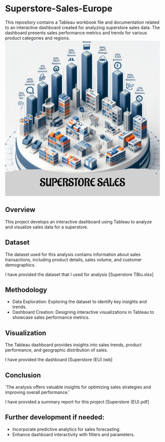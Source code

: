 # Superstore-Sales-Europe
This repository contains a Tableau workbook file and documentation related to an interactive dashboard created for analyzing superstore sales data. The dashboard presents sales performance metrics and trends for various product categories and regions.
![Supermarket Photo](https://github.com/ROBIN2811/Superstore-Sales-Europe-/blob/main/Superstore%20Sales.png)

## Overview
This project develops an interactive dashboard using Tableau to analyze and visualize sales data for a superstore.
## Dataset
The dataset used for this analysis contains information about sales transactions, including product details, sales volume, and customer demographics.

I have provided the dataset that I used for analysis [Superstore TBlu.xlsx]
## Methodology
- Data Exploration: Exploring the dataset to identify key insights and trends.
- Dashboard Creation: Designing interactive visualizations in Tableau to showcase sales performance metrics.
## Visualization
The Tableau dashboard provides insights into sales trends, product performance, and geographic distribution of sales.

I have provided the dashboard [Superstore (EU).twb]
## Conclusion
'The analysis offers valuable insights for optimizing sales strategies and improving overall performance.'

I have provided a summary report for this project [Superstore (EU).pdf]
## Further development if needed:
- Incorporate predictive analytics for sales forecasting.
- Enhance dashboard interactivity with filters and parameters.
